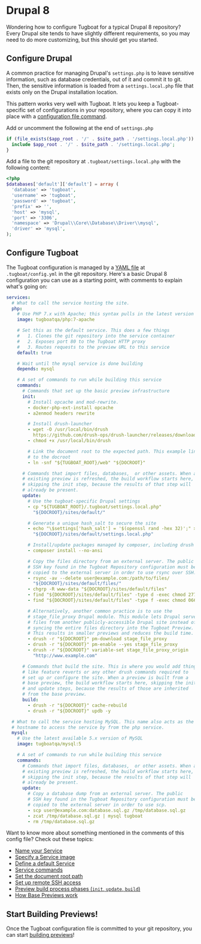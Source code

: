 # Drupal 8

Wondering how to configure Tugboat for a typical Drupal 8 repository? Every
Drupal site tends to have slightly different requirements, so you may need to do
more customizing, but this should get you started.

## Configure Drupal

A common practice for managing Drupal's `settings.php` is to leave sensitive
information, such as database credentials, out of it and commit it to git. Then,
the sensitive information is loaded from a `settings.local.php` file that exists
only on the Drupal installation location.

This pattern works very well with Tugboat. It lets you keep a Tugboat-specific
set of configurations in your repository, where you can copy it into place with
a
[configuration file command](../../setting-up-services/index.md#service-commands).

Add or uncomment the following at the end of `settings.php`

```php
if (file_exists($app_root . '/' . $site_path . '/settings.local.php')) {
  include $app_root . '/' . $site_path . '/settings.local.php';
}
```

Add a file to the git repository at `.tugboat/settings.local.php` with the
following content:

```php
<?php
$databases['default']['default'] = array (
  'database' => 'tugboat',
  'username' => 'tugboat',
  'password' => 'tugboat',
  'prefix' => '',
  'host' => 'mysql',
  'port' => '3306',
  'namespace' => 'Drupal\\Core\\Database\\Driver\\mysql',
  'driver' => 'mysql',
);
```

## Configure Tugboat

The Tugboat configuration is managed by a
[YAML file](../../setting-up-tugboat/index.md#create-a-tugboat-config-file) at
`.tugboat/config.yml` in the git repository. Here's a basic Drupal 8
configuration you can use as a starting point, with comments to explain what's
going on:

```yaml
services:
  # What to call the service hosting the site.
  php:
    # Use PHP 7.x with Apache; this syntax pulls in the latest version of PHP 7
    image: tugboatqa/php:7-apache

    # Set this as the default service. This does a few things
    #   1. Clones the git repository into the service container
    #   2. Exposes port 80 to the Tugboat HTTP proxy
    #   3. Routes requests to the preview URL to this service
    default: true

    # Wait until the mysql service is done building
    depends: mysql

    # A set of commands to run while building this service
    commands:
      # Commands that set up the basic preview infrastructure
      init:
        # Install opcache and mod-rewrite.
        - docker-php-ext-install opcache
        - a2enmod headers rewrite

        # Install drush-launcher
        - wget -O /usr/local/bin/drush
          https://github.com/drush-ops/drush-launcher/releases/download/0.6.0/drush.phar
        - chmod +x /usr/local/bin/drush

        # Link the document root to the expected path. This example links /web
        # to the docroot
        - ln -snf "${TUGBOAT_ROOT}/web" "${DOCROOT}"

      # Commands that import files, databases,  or other assets. When an
      # existing preview is refreshed, the build workflow starts here,
      # skipping the init step, because the results of that step will
      # already be present.
      update:
        # Use the tugboat-specific Drupal settings
        - cp "${TUGBOAT_ROOT}/.tugboat/settings.local.php"
          "${DOCROOT}/sites/default/"

        # Generate a unique hash_salt to secure the site
        - echo "\$settings['hash_salt'] = '$(openssl rand -hex 32)';" >>
          "${DOCROOT}/sites/default/settings.local.php"

        # Install/update packages managed by composer, including drush
        - composer install --no-ansi

        # Copy the files directory from an external server. The public
        # SSH key found in the Tugboat Repository configuration must be
        # copied to the external server in order to use rsync over SSH.
        - rsync -av --delete user@example.com:/path/to/files/
          "${DOCROOT}/sites/default/files/"
        - chgrp -R www-data "${DOCROOT}/sites/default/files"
        - find "${DOCROOT}/sites/default/files" -type d -exec chmod 2775 {} \;
        - find "${DOCROOT}/sites/default/files" -type f -exec chmod 0664 {} \;

        # Alternatively, another common practice is to use the
        # stage_file_proxy Drupal module. This module lets Drupal serve
        # files from another publicly-accessible Drupal site instead of
        # syncing the entire files directory into the Tugboat Preview.
        # This results in smaller previews and reduces the build time.
        - drush -r "${DOCROOT}" pm-download stage_file_proxy
        - drush -r "${DOCROOT}" pm-enable --yes stage_file_proxy
        - drush -r "${DOCROOT}" variable-set stage_file_proxy_origin
          "http://www.example.com"

      # Commands that build the site. This is where you would add things
      # like feature reverts or any other drush commands required to
      # set up or configure the site. When a preview is built from a
      # base preview, the build workflow starts here, skipping the init
      # and update steps, because the results of those are inherited
      # from the base preview.
      build:
        - drush -r "${DOCROOT}" cache-rebuild
        - drush -r "${DOCROOT}" updb -y

  # What to call the service hosting MySQL. This name also acts as the
  # hostname to access the service by from the php service.
  mysql:
    # Use the latest available 5.x version of MySQL
    image: tugboatqa/mysql:5

    # A set of commands to run while building this service
    commands:
      # Commands that import files, databases,  or other assets. When an
      # existing preview is refreshed, the build workflow starts here,
      # skipping the init step, because the results of that step will
      # already be present.
      update:
        # Copy a database dump from an external server. The public
        # SSH key found in the Tugboat Repository configuration must be
        # copied to the external server in order to use scp.
        - scp user@example.com:database.sql.gz /tmp/database.sql.gz
        - zcat /tmp/database.sql.gz | mysql tugboat
        - rm /tmp/database.sql.gz
```

Want to know more about something mentioned in the comments of this config file?
Check out these topics:

- [Name your Service](../../setting-up-services/index.md#name-your-service)
- [Specify a Service image](../../setting-up-services/index.md#specify-a-service-image)
- [Define a default Service](../../setting-up-services/index.md#define-a-default-service)
- [Service commands](../../setting-up-services/index.md#service-commands)
- [Set the document root path](../../setting-up-services/index.md#set-the-document-root-path)
- [Set up remote SSH access](../../setting-up-tugboat/index.md#set-up-remote-ssh-access)
- [Preview build process phases (`init`, `update`, `build`)](../../building-a-preview/index.md#the-build-process-explained)
- [How Base Previews work](../../building-a-preview/index.md#how-base-previews-work)

## Start Building Previews!

Once the Tugboat configuration file is committed to your git repository, you can
start [building previews](../../building-a-preview/index.md)!
